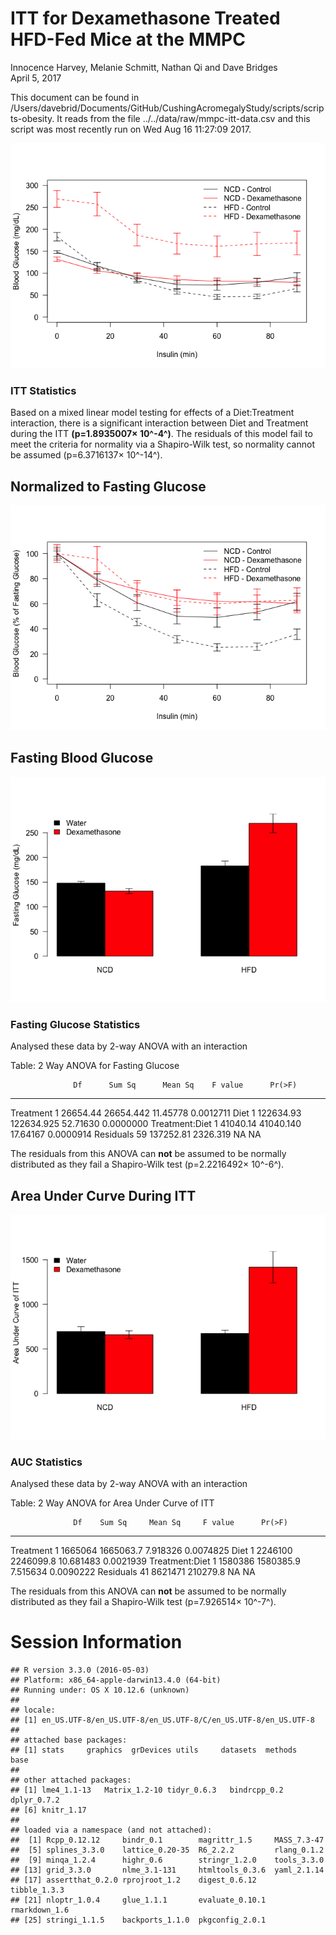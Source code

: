 # ITT for Dexamethasone Treated HFD-Fed Mice at the MMPC
Innocence Harvey, Melanie Schmitt, Nathan Qi and Dave Bridges  
April 5, 2017  





This document can be found in /Users/davebrid/Documents/GitHub/CushingAcromegalyStudy/scripts/scripts-obesity.  It reads from the file ../../data/raw/mmpc-itt-data.csv and this script was most recently run on Wed Aug 16 11:27:09 2017.



![](figures/itt-lineplot-1.png)<!-- -->

### ITT Statistics



Based on a mixed linear model testing for effects of a Diet:Treatment interaction, there is a significant interaction between Diet and Treatment during the ITT **(p=1.8935007&times; 10^-4^)**.  The residuals of this model fail to meet the criteria for normality via a Shapiro-Wilk test, so normality cannot be assumed (p=6.3716137&times; 10^-14^).

## Normalized to Fasting Glucose

![](figures/itt-lineplot-normalized-1.png)<!-- -->


## Fasting Blood Glucose

![](figures/itt-fasting-glucose-1.png)<!-- -->

### Fasting Glucose Statistics

Analysed these data by 2-way ANOVA with an interaction


Table: 2 Way ANOVA for Fasting Glucose

                  Df      Sum Sq      Mean Sq    F value      Pr(>F)
---------------  ---  ----------  -----------  ---------  ----------
Treatment          1    26654.44    26654.442   11.45778   0.0012711
Diet               1   122634.93   122634.925   52.71630   0.0000000
Treatment:Diet     1    41040.14    41040.140   17.64167   0.0000914
Residuals         59   137252.81     2326.319         NA          NA

The residuals from this ANOVA can **not** be assumed to be normally distributed as they fail a Shapiro-Wilk test (p=2.2216492&times; 10^-6^).

## Area Under Curve During ITT

![](figures/itt-auc-barplot-1.png)<!-- -->

### AUC Statistics

Analysed these data by 2-way ANOVA with an interaction


Table: 2 Way ANOVA for Area Under Curve of ITT

                  Df    Sum Sq     Mean Sq     F value      Pr(>F)
---------------  ---  --------  ----------  ----------  ----------
Treatment          1   1665064   1665063.7    7.918326   0.0074825
Diet               1   2246100   2246099.8   10.681483   0.0021939
Treatment:Diet     1   1580386   1580385.9    7.515634   0.0090222
Residuals         41   8621471    210279.8          NA          NA

The residuals from this ANOVA can **not** be assumed to be normally distributed as they fail a Shapiro-Wilk test (p=7.926514&times; 10^-7^).


# Session Information


```
## R version 3.3.0 (2016-05-03)
## Platform: x86_64-apple-darwin13.4.0 (64-bit)
## Running under: OS X 10.12.6 (unknown)
## 
## locale:
## [1] en_US.UTF-8/en_US.UTF-8/en_US.UTF-8/C/en_US.UTF-8/en_US.UTF-8
## 
## attached base packages:
## [1] stats     graphics  grDevices utils     datasets  methods   base     
## 
## other attached packages:
## [1] lme4_1.1-13   Matrix_1.2-10 tidyr_0.6.3   bindrcpp_0.2  dplyr_0.7.2  
## [6] knitr_1.17   
## 
## loaded via a namespace (and not attached):
##  [1] Rcpp_0.12.12     bindr_0.1        magrittr_1.5     MASS_7.3-47     
##  [5] splines_3.3.0    lattice_0.20-35  R6_2.2.2         rlang_0.1.2     
##  [9] minqa_1.2.4      highr_0.6        stringr_1.2.0    tools_3.3.0     
## [13] grid_3.3.0       nlme_3.1-131     htmltools_0.3.6  yaml_2.1.14     
## [17] assertthat_0.2.0 rprojroot_1.2    digest_0.6.12    tibble_1.3.3    
## [21] nloptr_1.0.4     glue_1.1.1       evaluate_0.10.1  rmarkdown_1.6   
## [25] stringi_1.1.5    backports_1.1.0  pkgconfig_2.0.1
```
